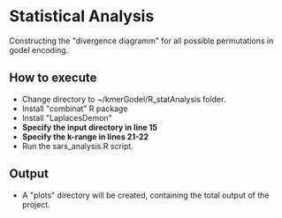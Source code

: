 # Statistical Analysis
Constructing the "divergence diagramm" for all possible permutations in godel encoding.

## How to execute
- Change directory to ~/kmerGodel/R_statAnalysis folder.
- Install "combinat" R package
- Install "LaplacesDemon"
- **Specify the input directory in line 15**
- **Specify the k-range in lines 21-22**
- Run the sars_analysis.R script.

## Output
- A "plots" directory will be created, containing the total output of the project.
